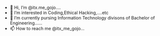 - 👋 Hi, I’m @itx.me_gojo....
- 👀 I’m interested in Coding,Ethical Hacking,....etc
- 🌱 I’m currently pursing Information Technology divisons of Bachelor of Engineering......
- 📫 How to reach me @itx_me_gojo...

<!---
Spoidy-Gaming/Spoidy-Gaming is a ✨ special ✨ repository because its `README.md` (this file) appears on your GitHub profile.
You can click the Preview link to take a look at your changes.
--->
